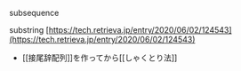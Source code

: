 
subsequence

substring
[https://tech.retrieva.jp/entry/2020/06/02/124543](https://tech.retrieva.jp/entry/2020/06/02/124543)
- [[接尾辞配列]]を作ってから[[しゃくとり法]]
